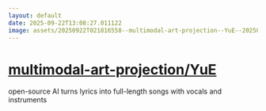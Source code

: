 ```yaml
---
layout: default
date: 2025-09-22T13:08:27.011122
image: assets/20250922T021816558--multimodal-art-projection--YuE--20250922T030545436--cropped.png
---
```


# [multimodal-art-projection/YuE](https://github.com/multimodal-art-projection/YuE)

open-source AI turns lyrics into full-length songs with vocals and instruments
